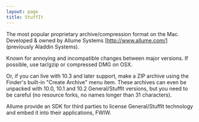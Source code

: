 ```yaml
---
layout: page
title: StuffIt
---
```


The most popular proprietary archive/compression format on the Mac. Developed & owned by Allume Systems [http://www.allume.com/] (previously Aladdin Systems).

Known for annoying and incompatible changes between major versions. If possible, use tar/gzip or compressed DMG on OSX.

Or, if you can live with 10.3 and later support, make a ZIP archive using the Finder's built-in "Create Archive" menu item. These archives can even be unpacked with 10.0, 10.1 and 10.2 General/StuffIt versions, but you need to be careful (no resource forks, no names longer than 31 characters).

Allume provide an SDK for third parties to license General/StuffIt technology and embed it into their applications, FWIW.
